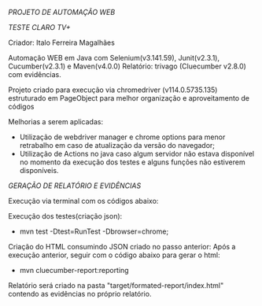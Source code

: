 *PROJETO DE AUTOMAÇÃO WEB*

*TESTE CLARO TV+*

Criador: Italo Ferreira Magalhães

Automação WEB em Java com Selenium(v3.141.59), Junit(v2.3.1), Cucumber(v2.3.1) e Maven(v4.0.0)
Relatório: trivago (Cluecumber v2.8.0) com evidências.

Projeto criado para execução via chromedriver (v114.0.5735.135) estruturado em PageObject para melhor organização e aproveitamento de códigos


Melhorias a serem aplicadas:

- Utilização de webdriver manager e chrome options para menor retrabalho em caso de atualização da versão do navegador;
- Utilização de Actions no java caso algum servidor não estava disponível no momento da execução dos testes e alguns funções não estiverem disponíveis.

*GERAÇÃO DE RELATÓRIO E EVIDÊNCIAS*

Execução via terminal com os códigos abaixo:

Execução dos testes(criação json):
- mvn test -Dtest=RunTest -Dbrowser=chrome;

Criação do HTML consumindo JSON criado no passo anterior:
Após a execução anterior, seguir com o código abaixo para gerar o html:
- mvn cluecumber-report:reporting


Relatório será criado na pasta "target/formated-report/index.html" contendo as evidências no próprio relatório.



